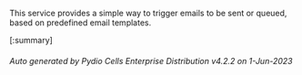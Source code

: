 






This service provides a simple way to trigger emails to be sent or queued, based on predefined email templates.

[:summary]

###### Auto generated by Pydio Cells Enterprise Distribution v4.2.2 on 1-Jun-2023
